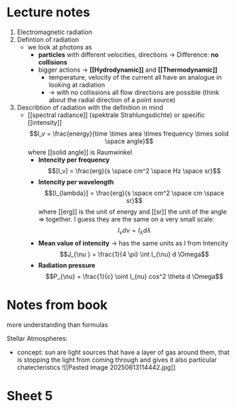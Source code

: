 # Lecture notes 

1. Electromagnetic radiation 
2. Defintion of radiation 
	- we look at photons as 
		- **particles** with different velocities, directions -> Difference: **no collisions** 
		- bigger actions -> **[[Hydrodynamic]]** and **[[Thermodynamic]]**
			- temperature, velocity of the current all have an analogue in looking at radiation 
			- -> with no collissions all flow directions are possible (think about the radial direction of a point source)
3. Describtion of radiation with the definition in mind 
	- [[spectral radiance]] (spektrale Strahlungsdichte) or specific [[intensity]] $$I_v = \frac{energy}{time \times area \times frequency \times solid \space angle}$$where [[solid angle]] is Raumwinkel
		- **Intencity per frequency**$$[I_v] = \frac{erg}{s \space cm^2 \space Hz \space sr}$$
		- **Intencity per wavelength** $$[I_{lambda}] = \frac{erg}{s \space cm^2 \space cm \space sr}$$where [[erg]] is the unit of energy and [[sr]]  the unit of the angle
		=> together. I guess they are the same on a very small scale: $$I_{\nu} d \nu = I_{\lambda} d \lambda$$
		- **Mean value of intencity** -> has the same units as I from Intencity$$J_{\nu } = \frac{1}{4 \pi} \int I_{\nu} d \Omega$$
		- **Radiation pressure** $$P_{\nu} = \frac{1}{c} \oint I_{nu} cos^2 \theta d \Omega$$

# Notes from book
more understanding than formulas

Stellar Atmospheres:
- concept: sun are light sources that have a layer of gas around them, that is stopping the light from coming through and gives it also particular chatecteristics
![[Pasted image 20250613114442.jpg]]



# Sheet 5
